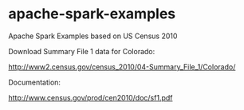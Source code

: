 # apache-spark-examples

Apache Spark Examples based on US Census 2010

Download Summary File 1 data for Colorado:

http://www2.census.gov/census_2010/04-Summary_File_1/Colorado/

Documentation:

http://www.census.gov/prod/cen2010/doc/sf1.pdf



